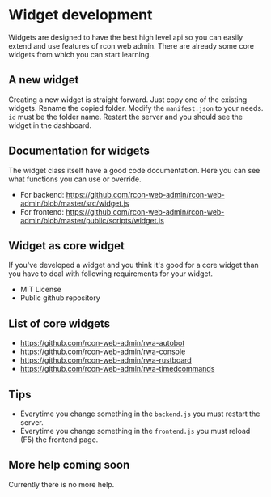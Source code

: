 # Widget development

Widgets are designed to have the best high level api so you can easily extend and use features of rcon web admin. There are already some core widgets from which you can start learning.

## A new widget
Creating a new widget is straight forward. Just copy one of the existing widgets. Rename the copied folder. Modify the `manifest.json` to your needs. `id` must be the folder name. Restart the server and you should see the widget in the dashboard.

## Documentation for widgets
The widget class itself have a good code documentation. Here you can see what functions you can use or override. 
* For backend: https://github.com/rcon-web-admin/rcon-web-admin/blob/master/src/widget.js
* For frontend: https://github.com/rcon-web-admin/rcon-web-admin/blob/master/public/scripts/widget.js

## Widget as core widget
If you've developed a widget and you think it's good for a core widget than you have to deal with following requirements for your widget.

* MIT License
* Public github repository

## List of core widgets
* https://github.com/rcon-web-admin/rwa-autobot
* https://github.com/rcon-web-admin/rwa-console
* https://github.com/rcon-web-admin/rwa-rustboard
* https://github.com/rcon-web-admin/rwa-timedcommands


## Tips
* Everytime you change something in the `backend.js` you must restart the server.
* Everytime you change something in the `frontend.js` you must reload (F5) the frontend page.

## More help coming soon
Currently there is no more help.

